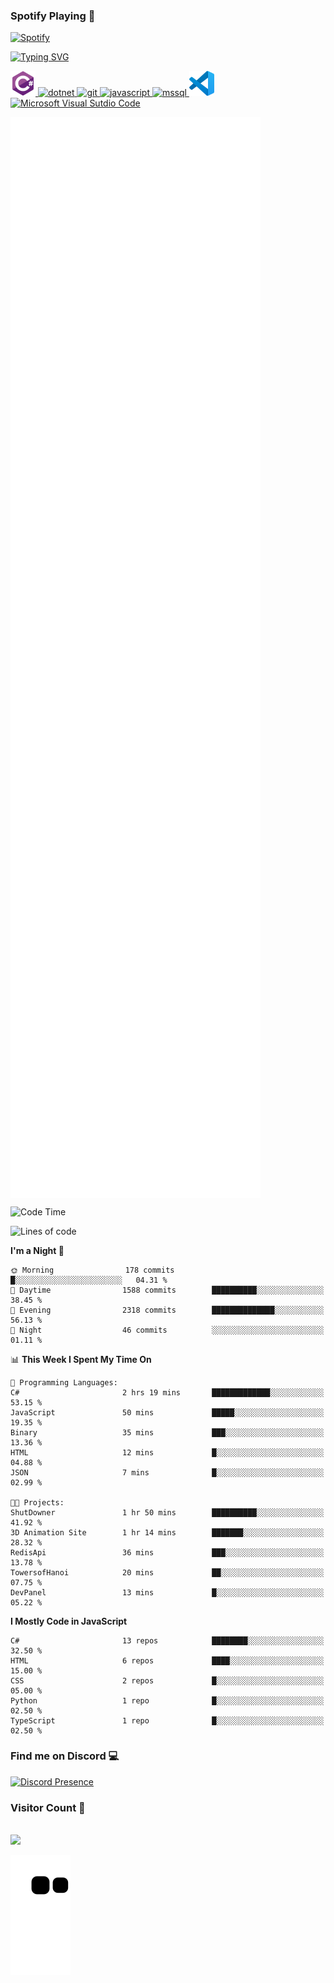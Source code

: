 ### Spotify Playing 🎵
[![Spotify](https://novatorem-callme-milad.vercel.app/api/spotify)](https://open.spotify.com/user/31qocuc7c7cg5zouwkn7jso7h5qa)

[![Typing SVG](https://readme-typing-svg.herokuapp.com?font=Fira+Code&weight=300&size=17&pause=3000&width=435&lines=Languages+and+Technologies+I+uses+%3A)](https://git.io/typing-svg)

<p dir="auto" style="text-decoration: none;"> <a href="https://www.w3schools.com/cs/" target="_blank" rel="noreferrer"> <img src="https://raw.githubusercontent.com/devicons/devicon/master/icons/csharp/csharp-original.svg" alt="csharp" width="40" height="40" style="max-width: 100%;"/> </a> <a href="https://dotnet.microsoft.com/" target="_blank" rel="noreferrer"> <img src="https://www.keenesystems.com/hubfs/250300p1323EDNmainDotNetCore2.png" alt="dotnet" width="40" height="40" style="max-width: 100%;"/> </a> <a href="https://git-scm.com/" target="_blank" rel="noreferrer"> <img src="https://www.vectorlogo.zone/logos/git-scm/git-scm-icon.svg" alt="git" width="40" height="40" style="max-width: 100%;"/> </a> <a href="https://developer.mozilla.org/en-US/docs/Web/JavaScript" target="_blank" rel="noreferrer"> <img src="https://media1.giphy.com/media/ln7z2eWriiQAllfVcn/giphy.gif?cid=790b7611bbce32499d76d60c2b8dfcd8de49af4e8ac5f042&rid=giphy.gif&ct=s" alt="javascript" width="40" height="40" style="max-width: 100%;"/> </a> <a href="https://www.microsoft.com/en-us/sql-server" target="_blank" rel="noreferrer"> <img src="https://assets.website-files.com/61d6b61c7084bb1d721a21aa/636add531dcf4d6ad0c45743_mssql%20260x260%20dark%20theme.png" alt="mssql" width="40" height="40" style="max-width: 100%;"/> </a><a href="https://code.visualstudio.com/" target="_blank" rel="noreferrer"> <img src="https://raw.githubusercontent.com/devicons/devicon/master/icons/vscode/vscode-original.svg" alt="Visual Sutdio Code" width="40" height="40" style="max-width: 100%;"/> </a> <a href="https://visualstudio.microsoft.com/" target="_blank" rel="noreferrer"> <img src="https://visualstudio.microsoft.com/wp-content/uploads/2021/10/Product-Icon.svg" alt="Microsoft Visual Sutdio Code" width="40" height="40" style="max-width: 100%;"/> </a> </p>

<img align="center" src="/github-metrics.svg" alt="Metrics" width="400">

<!--START_SECTION:waka-->
![Code Time](http://img.shields.io/badge/Code%20Time-558%20hrs%2012%20mins-blue)

![Lines of code](https://img.shields.io/badge/From%20Hello%20World%20I%27ve%20Written-2.4%20million%20lines%20of%20code-blue)

**I'm a Night 🦉** 

```text
🌞 Morning                178 commits         █░░░░░░░░░░░░░░░░░░░░░░░░   04.31 % 
🌆 Daytime                1588 commits        ██████████░░░░░░░░░░░░░░░   38.45 % 
🌃 Evening                2318 commits        ██████████████░░░░░░░░░░░   56.13 % 
🌙 Night                  46 commits          ░░░░░░░░░░░░░░░░░░░░░░░░░   01.11 % 
```


📊 **This Week I Spent My Time On** 

```text
💬 Programming Languages: 
C#                       2 hrs 19 mins       █████████████░░░░░░░░░░░░   53.15 % 
JavaScript               50 mins             █████░░░░░░░░░░░░░░░░░░░░   19.35 % 
Binary                   35 mins             ███░░░░░░░░░░░░░░░░░░░░░░   13.36 % 
HTML                     12 mins             █░░░░░░░░░░░░░░░░░░░░░░░░   04.88 % 
JSON                     7 mins              █░░░░░░░░░░░░░░░░░░░░░░░░   02.99 % 

🐱‍💻 Projects: 
ShutDowner               1 hr 50 mins        ██████████░░░░░░░░░░░░░░░   41.92 % 
3D Animation Site        1 hr 14 mins        ███████░░░░░░░░░░░░░░░░░░   28.32 % 
RedisApi                 36 mins             ███░░░░░░░░░░░░░░░░░░░░░░   13.78 % 
TowersofHanoi            20 mins             ██░░░░░░░░░░░░░░░░░░░░░░░   07.75 % 
DevPanel                 13 mins             █░░░░░░░░░░░░░░░░░░░░░░░░   05.22 % 
```

**I Mostly Code in JavaScript** 

```text
C#                       13 repos            ████████░░░░░░░░░░░░░░░░░   32.50 % 
HTML                     6 repos             ████░░░░░░░░░░░░░░░░░░░░░   15.00 % 
CSS                      2 repos             █░░░░░░░░░░░░░░░░░░░░░░░░   05.00 % 
Python                   1 repo              █░░░░░░░░░░░░░░░░░░░░░░░░   02.50 % 
TypeScript               1 repo              █░░░░░░░░░░░░░░░░░░░░░░░░   02.50 % 
```




<!--END_SECTION:waka-->

### Find me on Discord 💻
<!-- Old one -->
<!-- <a href="https://discord.gg/pQVcABAxAy" rel="nofollow"> 
  <img src="https://discord.c99.nl/widget/theme-3/1001889586626175006.png" data-canonical-src="https://discord.c99.nl/widget/theme-3/1001889586626175006.png" style="max-width: 100%;"></a> -->
  
[![Discord Presence](https://lanyard.cnrad.dev/api/852796108304023564)](https://discord.com/users/1001889586626175006)

### Visitor Count 🔢
<p align="left"> 
  <br>
  <img src="https://profile-counter.glitch.me/itz-Amethyst/count.svg" />
</p>

<img src="https://github.com/itz-Amethyst/itz-Amethyst/blob/output/github-contribution-grid-snake.svg" alt="snake" style="max-width: 100%;">
